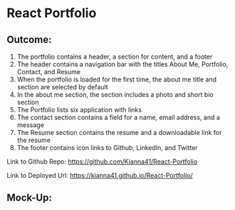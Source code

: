 # React Portfolio

## Outcome:

1. The portfolio contains a header, a section for content, and a footer
2. The header contains a navigation bar with the titles About Me, Portfolio, Contact, and Resume
3. When the portfolio is loaded for the first time, the about me title and section are selected by default
4. In the about me section, the section includes a photo and short bio section
5. The Portfolio lists six application with links
6. The contact section contains a field for a name, email address, and a message
7. The Resume section contains the resume and a downloadable link for the resume
8. The footer contains icon links to Github, LinkedIn, and Twitter

Link to Github Repo: https://github.com/Kianna41/React-Portfolio

Link to Deployed Url: https://kianna41.github.io/React-Portfolio/

## Mock-Up:
